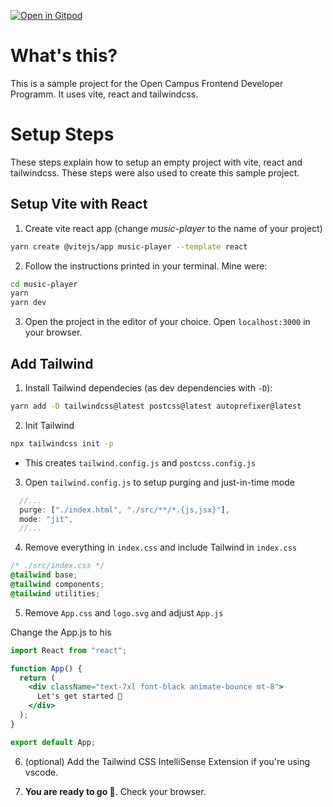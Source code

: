 [![Open in Gitpod](https://gitpod.io/button/open-in-gitpod.svg)](http://gitpod.io/#https://github.com/maltesa/vite-react-tailwind-example)

# What's this?

This is a sample project for the Open Campus Frontend Developer Programm. It uses vite, react and tailwindcss.

# Setup Steps

These steps explain how to setup an empty project with vite, react and tailwindcss. These steps were also used to create this sample project.

## Setup Vite with React

1. Create vite react app (change _music-player_ to the name of your project)

```bash
yarn create @vitejs/app music-player --template react
```

2. Follow the instructions printed in your terminal. Mine were:

```bash
cd music-player
yarn
yarn dev
```

3. Open the project in the editor of your choice. Open `localhost:3000` in your browser.

## Add Tailwind

1. Install Tailwind dependecies (as dev dependencies with `-D`):

```bash
yarn add -D tailwindcss@latest postcss@latest autoprefixer@latest
```

2. Init Tailwind

```bash
npx tailwindcss init -p
```

- This creates `tailwind.config.js` and `postcss.config.js`

3. Open `tailwind.config.js` to setup purging and just-in-time mode

```js
  //...
  purge: ["./index.html", "./src/**/*.{js,jsx}"],
  mode: "jit",
  //...
```

4. Remove everything in `index.css` and include Tailwind in `index.css`

```css
/* ./src/index.css */
@tailwind base;
@tailwind components;
@tailwind utilities;
```

5. Remove `App.css` and `logo.svg` and adjust `App.js`

Change the App.js to his

```jsx
import React from "react";

function App() {
  return (
    <div className="text-7xl font-black animate-bounce mt-8">
      Let's get started 🎉
    </div>
  );
}

export default App;
```

6. (optional) Add the Tailwind CSS IntelliSense Extension if you're using vscode.

7. **You are ready to go 🎉**. Check your browser.
